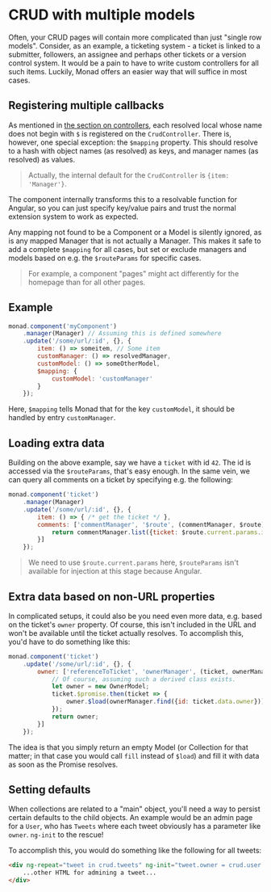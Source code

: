 # CRUD with multiple models
Often, your CRUD pages will contain more complicated than just "single row
models". Consider, as an example, a ticketing system - a ticket is linked to a
submitter, followers, an assignee and perhaps other tickets or a version control
system. It would be a pain to have to write custom controllers for all such
items. Luckily, Monad offers an easier way that will suffice in most cases.

## Registering multiple callbacks
As mentioned in [the section on controllers](../components/controllers.md), each
resolved local whose name does not begin with `$` is registered on the
`CrudController`. There is, however, one special exception: the `$mapping`
property. This should resolve to a hash with object names (as resolved) as keys,
and manager names (as resolved) as values.

> Actually, the internal default for the `CrudController` is
> `{item: 'Manager'}`.

The component internally transforms this to a resolvable function for Angular,
so you can just specify key/value pairs and trust the normal extension system to
work as expected.

Any mapping not found to be a Component or a Model is silently ignored, as is
any mapped Manager that is not actually a Manager. This makes it safe to add a
complete `$mapping` for all cases, but set or exclude managers and models based
on e.g. the `$routeParams` for specific cases.

> For example, a component "pages" might act differently for the homepage than
> for all other pages.

## Example
```javascript
monad.component('myComponent')
    .manager(Manager) // Assuming this is defined somewhere
    .update('/some/url/:id', {}, {
        item: () => someitem, // Some item
        customManager: () => resolvedManager,
        customModel: () => someOtherModel,
        $mapping: {
            customModel: 'customManager'
        }
    });
```

Here, `$mapping` tells Monad that for the key `customModel`, it should be
handled by entry `customManager`.

## Loading extra data
Building on the above example, say we have a `ticket` with id `42`. The id is
accessed via the `$routeParams`, that's easy enough. In the same vein, we can
query all comments on a ticket by specifying e.g. the following:

```javascript
monad.component('ticket')
    .manager(Manager)
    .update('/some/url/:id', {}, {
        item: () => { /* get the ticket */ },
        comments: ['commentManager', '$route', (commentManager, $route) => {
            return commentManager.list({ticket: $route.current.params.id});
        }]
    });
```

> We need to use `$route.current.params` here, `$routeParams` isn't available
> for injection at this stage because Angular.

## Extra data based on non-URL properties
In complicated setups, it could also be you need even more data, e.g. based on
the ticket's `owner` property. Of course, this isn't included in the URL and
won't be available until the ticket actually resolves. To accomplish this, you'd
have to do something like this:

```javascript
monad.component('ticket')
    .update('/some/url/:id', {}, {
        owner: ['referenceToTicket', 'ownerManager', (ticket, ownerManager) => {
            // Of course, assuming such a derived class exists.
            let owner = new OwnerModel;
            ticket.$promise.then(ticket => {
                owner.$load(ownerManager.find({id: ticket.data.owner}));
            });
            return owner;
        }]
    });
```

The idea is that you simply return an empty Model (or Collection for that
matter; in that case you would call `fill` instead of `$load`) and fill it with
data as soon as the Promise resolves.

## Setting defaults
When collections are related to a "main" object, you'll need a way to persist
certain defaults to the child objects. An example would be an admin page for a
`User`, who has `Tweets` where each tweet obviously has a parameter like
`owner`. `ng-init` to the rescue!

To accomplish this, you would do something like the following for all tweets:

```html
<div ng-repeat="tweet in crud.tweets" ng-init="tweet.owner = crud.user.id">
    ...other HTML for admining a tweet...
</div>
```

